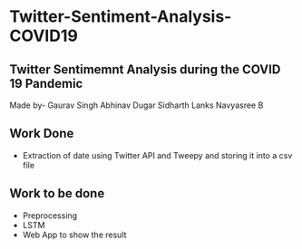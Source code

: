 # Twitter-Sentiment-Analysis-COVID19
## Twitter Sentimemnt Analysis during the COVID 19 Pandemic
Made by- 
Gaurav Singh
Abhinav Dugar
Sidharth Lanks
Navyasree B
## Work Done
- Extraction of date using Twitter API and Tweepy and storing it into a csv file
## Work to be done
- Preprocessing
- LSTM 
- Web App to show the result

